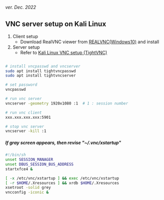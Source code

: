 <h6>ver. Dec. 2022</h6>
<h2> VNC server setup on Kali Linux</h2>

1. Client setup
    - Download RealVNC viewer from [REALVNC(Windows10)](https://www.realvnc.com/en/connect/download/viewer/windows/) and install
2. Server setup
    - Refer to [Kali Linux VNC setup (TightVNC)](https://www.kali.org/tools/tightvnc/)

```sh

# install vncpasswd and vncserver
sudo apt install tightvncpasswd
sudo apt install tightvncserver

# set password
vncpasswd

# run vnc server
vncserver -geometry 1920x1080 :1  # 1 : session number

# run vnc client
xxx.xxx.xxx.xxx:5901

# stop vnc server
vncserver -kill :1

```

<h5><em>If gray screen appears, then revise "~/.vnc/xstartup"</em></h5>

```sh
#!/bin/sh
unset SESSION_MANAGER
unset DBUS_SESSION_BUS_ADDRESS
startxfce4 &

[ -x /etc/vnc/xstartup ] && exec /etc/vnc/xstartup
[ -r $HOME/.Xresources ] && xrdb $HOME/.Xresources
xsetroot -solid grey
vncconfig -iconic &

```
